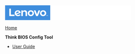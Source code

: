 ![Commercial Deployment Readiness Team](../img/cdrt.png)

[Home](/)

**Think BIOS Config Tool**

- [User Guide](tbct/tbct.md)


<!-- 
- [FAQ ](tbct/tbct_faq.md)

-->